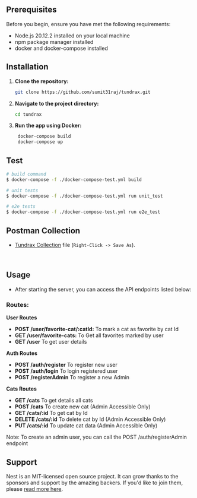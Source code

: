 ## Prerequisites

Before you begin, ensure you have met the following requirements:

- Node.js 20.12.2 installed on your local machine
- npm package manager installed
- docker and docker-compose installed

## Installation

1. **Clone the repository:**
   ```bash
   git clone https://github.com/sumit31raj/tundrax.git
   ```

2. **Navigate to the project directory:**
   ```bash
   cd tundrax
   ```

3. **Run the app using Docker:**   
   ```bash
    docker-compose build
    docker-compose up
   ```

## Test

```bash
# build command 
$ docker-compose -f ./docker-compose-test.yml build

# unit tests
$ docker-compose -f ./docker-compose-test.yml run unit_test

# e2e tests
$ docker-compose -f ./docker-compose-test.yml run e2e_test

```

## Postman Collection
- <a href="https://github.com/sumit31raj/tundrax/blob/main/tundrax-test-task.postman_collection.json" target="_blank" download="Tundrax.postman_collection.json">Tundrax Collection</a> file (`Right-Click -> Save As`). 
<br/>

## Usage

- After starting the server, you can access the API endpoints listed below:

### Routes:
**User Routes**
- **POST /user/favorite-cat/:catId:** To mark a cat as favorite by cat Id
- **GET /user/favorite-cats:** To Get all favorites marked by user
- **GET /user** To get user details

**Auth Routes**
- **POST /auth/register** To register new user
- **POST /auth/login** To login registered user
- **POST /registerAdmin** To register a new Admin

**Cats Routes**
- **GET /cats** To get details all cats
- **POST /cats** To create new cat (Admin Accessible Only)
- **GET /cats/:id** To get cat by Id
- **DELETE /cats/:id** To delete cat by Id (Admin Accessible Only)
- **PUT /cats/:id** To update cat data (Admin Accessible Only)

Note: To create an admin user, you can call the POST /auth/registerAdmin endpoint

## Support

Nest is an MIT-licensed open source project. It can grow thanks to the sponsors and support by the amazing backers. If you'd like to join them, please [read more here](https://docs.nestjs.com/support).

